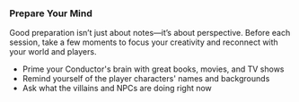 ### Prepare Your Mind

Good preparation isn’t just about notes—it’s about perspective.
Before each session, take a few moments to focus your creativity and reconnect with your world and players.

- Prime your Conductor's brain with great books, movies, and TV shows
- Remind yourself of the player characters' names and backgrounds
- Ask what the villains and NPCs are doing right now
